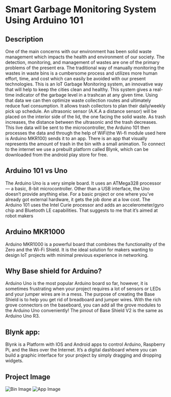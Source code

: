 # Smart Garbage Monitoring System Using Arduino 101
## Description 
One of the main concerns with our environment has been solid waste management which impacts the health and environment of our society. The detection, monitoring, and management of wastes are one of the primary problems of the present era. The traditional way of manually monitoring the wastes in waste bins is a cumbersome process and utilizes more human effort, time, and cost which can easily be avoided with our present technologies. This is an IoT Garbage Monitoring system, an innovative way that will help to keep the cities clean and healthy.
This system gives a real-time indicator of the garbage level in a trashcan at any given time. Using that data we can then optimize waste collection routes and ultimately reduce fuel consumption. It allows trash collectors to plan their daily/weekly pick up schedule.
An ultrasonic sensor (A.K.A a distance sensor) will be placed on the interior side of the lid, the one facing the solid waste. As trash increases, the distance between the ultrasonic and the trash decreases. This live data will be sent to the microcontroller, the Arduino 101 then processes the data and through the help of WiFi(the Wi-fi module used here is Arduino MKR100) sends it to an app. There is an app that visually represents the amount of trash in the bin with a small animation. To connect to the internet we use a prebuilt platform called Blynk, which can be downloaded from the android play store for free.
## Arduino 101 vs Uno 
The Arduino Uno is a very simple board. It uses an ATMega328 processor — a basic, 8-bit microcontroller. Other than a USB interface, the Uno doesn’t provide anything else. For a basic project or one where you’ve already got external hardware, it gets the job done at a low cost.
The Arduino 101 uses the Intel Curie processor and adds an accelerometer/gyro chip and Bluetooth LE capabilities. That suggests to me that it’s aimed at robot makers
## Arduino MKR1000 
Arduino MKR1000 is a powerful board that combines the functionality of the Zero and the Wi-Fi Shield. It is the ideal solution for makers wanting to design IoT projects with minimal previous experience in networking.
## Why Base shield for Arduino?
Arduino Uno is the most popular Arduino board so far, however, it is sometimes frustrating when your project requires a lot of sensors or LEDs and your jumper wires are in a mess. The purpose of creating the Base Shield is to help you get rid of breadboard and jumper wires. With the rich grove connectors on the baseboard, you can add all the grove modules to the Arduino Uno conveniently! The pinout of Base Shield V2 is the same as Arduino Uno R3.
## Blynk app:
Blynk is a Platform with IOS and Android apps to control Arduino, Raspberry Pi, and the likes over the Internet. It’s a digital dashboard where you can build a graphic interface for your project by simply dragging and dropping widgets.

## Project Image
![Bin Image](https://hackster.imgix.net/uploads/attachments/331524/FR4GQO7J48PVZBX.MEDIUM.jpg?auto=compress%2Cformat&w=680&h=510&fit=max)
![App Image](https://hackster.imgix.net/uploads/attachments/331577/screenshot_(7)_SzfRuuhZz1.png?auto=compress%2Cformat&w=680&h=510&fit=max)


